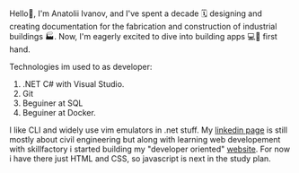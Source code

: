 Hello👋,
I'm Anatolii Ivanov, and I've spent a decade 🗓️ designing and creating documentation for the fabrication and construction of industrial buildings 🏭.
Now, I'm eagerly excited to dive into building apps :computer:📱 first hand.

Technologies im used to as developer:
1. .NET C# with Visual Studio.
2. Git
3. Beguiner at SQL
4. Beguiner at Docker.

I like CLI and widely use vim emulators in .net stuff. My [linkedin page](https://www.linkedin.com/in/anatolii-ivanov-b8619a253/) is still mostly about civil engineering but along with learning web developement with
skillfactory i started building my "developer oriented" [website](https://keepdream1ng.github.io/keepdream1ng/). For now i have there just HTML and CSS, so javascript is next in the study plan.

